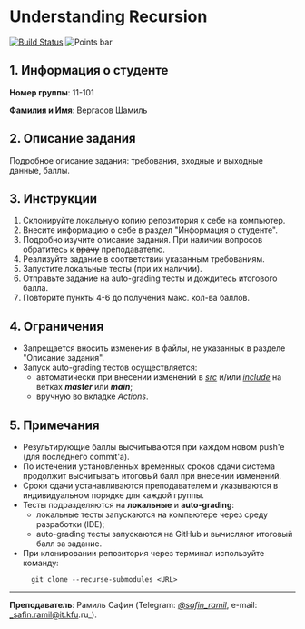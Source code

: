 # Understanding Recursion

[![Build Status](../../actions/workflows/classroom.yml/badge.svg)](../../actions/workflows/classroom.yml)
![Points bar](../../blob/badges/.github/badges/points-bar.svg)

## 1. Информация о студенте

**Номер группы**: 11-101

**Фамилия и Имя**: Вергасов Шамиль

## 2. Описание задания

Подробное описание задания: требования, входные и выходные данные, баллы.

## 3. Инструкции

1. Склонируйте локальную копию репозитория к себе на компьютер.
2. Внесите информацию о себе в раздел "Информация о студенте".
3. Подробно изучите описание задания. При наличии вопросов обратитесь к <strike>врачу</strike> преподавателю.
4. Реализуйте задание в соответствии указанным требованиям.
5. Запустите локальные тесты (при их наличии).
6. Отправьте задание на auto-grading тесты и дождитесь итогового балла.
7. Повторите пункты 4-6 до получения макс. кол-ва баллов.

## 4. Ограничения

- Запрещается вносить изменения в файлы, не указанных в разделе "Описание задания".
- Запуск auto-grading тестов осуществляется:
  - автоматически при внесении изменений в [_src_](src) и/или [_include_](include)
  на ветках _**master**_ или _**main**_;
  - вручную во вкладке _Actions_.

## 5. Примечания

- Результирующие баллы высчитываются при каждом новом push'е (для последнего commit'а).
- По истечении установленных временных сроков сдачи система продолжит высчитывать итоговый балл при внесении изменений.
- Сроки сдачи устанавливаются преподавателем и указываются в индивидуальном порядке для каждой группы.
- Тесты подразделяются на **локальные** и **auto-grading**:
  - локальные тесты запускаются на компьютере через среду разработки (IDE);
  - auto-grading тесты запускаются на GitHub и вычисляют итоговый балл за задание.
- При клонировании репозитория через терминал используйте команду: 
  ```shell
    git clone --recurse-submodules <URL>
  ```

---

**Преподаватель**: Рамиль Сафин (Telegram: [_@safin_ramil_](https://t.me/safin_ramil), e-mail: _safin.ramil@it.kfu.ru_).
